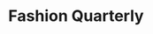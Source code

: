 ---
layout: project
title: Fashion Quarterly
permalink: /fashion-quarterly
year: 2017-2019
link:
  url: https://drive.google.com/open?id=1fhh3G_KGaam5uttlMRh8_gPBNBtS-TsO
  type: PDF
credits: Writing by Leanza Ellacer and Zach Roberts. Photography by Carter Duong, Lily Tang, and Dora Wang.
images:
  - fq1.jpeg
  - fq2.jpeg
  - fq3.jpeg
  - fq4.jpeg
  - fq5.jpeg
description: 
  - Art direction and design for a student-run publication that explores the culture of style, art, and design at UC San Diego.
---